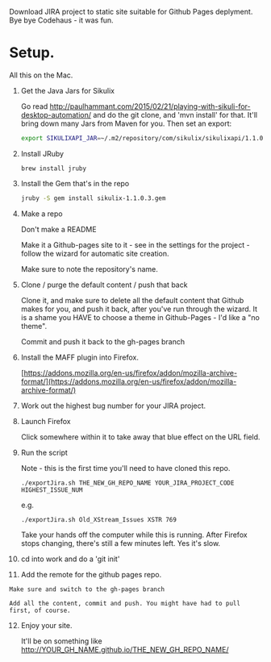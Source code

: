 Download JIRA project to static site suitable for Github Pages deplyment. Bye bye Codehaus - it was fun.

# Setup.

All this on the Mac.


1. Get the Java Jars for Sikulix 

    Go read http://paulhammant.com/2015/02/21/playing-with-sikuli-for-desktop-automation/ and do the git clone, and 'mvn install' for that. It'll bring down many Jars from Maven for you. Then set an export:

    ``` bash
    export SIKULIXAPI_JAR=~/.m2/repository/com/sikulix/sikulixapi/1.1.0-SNAPSHOT/sikulixapi-1.1.0-SNAPSHOT.jar
    ```

2. Install JRuby

    ```
    brew install jruby
    ```

3. Install the Gem that's in the repo

    ``` bash
    jruby -S gem install sikulix-1.1.0.3.gem
    ```

4. Make a repo

    Don't make a README

    Make it a Github-pages site to it - see in the settings for the project - follow the wizard for automatic site creation.

    Make sure to note the repository's name. 

5. Clone / purge the default content / push that back

    Clone it, and make sure to delete all the default content that Github makes for you, and push it back, after you've run through the wizard. It is a shame you HAVE to choose a theme in Github-Pages - I'd like a "no theme".

    Commit and push it back to the gh-pages branch

6. Install the MAFF plugin into Firefox.

    [https://addons.mozilla.org/en-us/firefox/addon/mozilla-archive-format/](https://addons.mozilla.org/en-us/firefox/addon/mozilla-archive-format/)

7. Work out the highest bug number for your JIRA project.

8. Launch Firefox

    Click somewhere within it to take away that blue effect on the URL field.

9. Run the script

    Note - this is the first time you'll need to have cloned this repo.

    ```
    ./exportJira.sh THE_NEW_GH_REPO_NAME YOUR_JIRA_PROJECT_CODE HIGHEST_ISSUE_NUM
    ```

    e.g.

    ```
    ./exportJira.sh Old_XStream_Issues XSTR 769
    ```

    Take your hands off the computer while this is running. After Firefox stops changing, there's still a few minutes left. Yes it's slow.

10. cd into work and do a 'git init'

11.  Add the remote for the github pages repo.

    Make sure and switch to the gh-pages branch

    Add all the content, commit and push. You might have had to pull first, of course.

12. Enjoy your site. 

    It'll be on something like http://YOUR_GH_NAME.github.io/THE_NEW_GH_REPO_NAME/